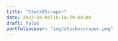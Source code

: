 ```yaml
---
title: "StockXScraper"
date: 2022-08-06T16:14:29-04:00
draft: false
portfoliocover: "img/stockxscraper.png"
---
```


